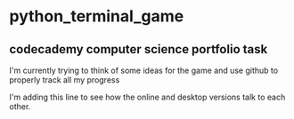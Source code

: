 # python_terminal_game
## codecademy computer science portfolio task
I'm currently trying to think of some ideas for the game and use github to properly track all my progress

I'm adding this line to see how the online and desktop versions talk to each other.
